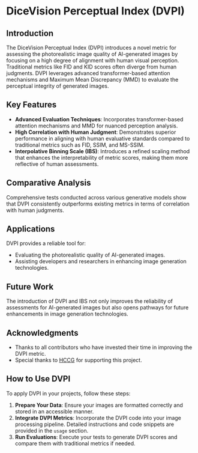 # DiceVision Perceptual Index (DVPI)

## Introduction
The DiceVision Perceptual Index (DVPI) introduces a novel metric for assessing the photorealistic image quality of AI-generated images by focusing on a high degree of alignment with human visual perception. Traditional metrics like FID and KID scores often diverge from human judgments. DVPI leverages advanced transformer-based attention mechanisms and Maximum Mean Discrepancy (MMD) to evaluate the perceptual integrity of generated images.

## Key Features
- **Advanced Evaluation Techniques**: Incorporates transformer-based attention mechanisms and MMD for nuanced perception analysis.
- **High Correlation with Human Judgment**: Demonstrates superior performance in aligning with human evaluative standards compared to traditional metrics such as FID, SSIM, and MS-SSIM.
- **Interpolative Binning Scale (IBS)**: Introduces a refined scaling method that enhances the interpretability of metric scores, making them more reflective of human assessments.

## Comparative Analysis
Comprehensive tests conducted across various generative models show that DVPI consistently outperforms existing metrics in terms of correlation with human judgments.

## Applications
DVPI provides a reliable tool for:
- Evaluating the photorealistic quality of AI-generated images.
- Assisting developers and researchers in enhancing image generation technologies.

## Future Work
The introduction of DVPI and IBS not only improves the reliability of assessments for AI-generated images but also opens pathways for future enhancements in image generation technologies.

## Acknowledgments
- Thanks to all contributors who have invested their time in improving the DVPI metric.
- Special thanks to [HCCG](https://thehccg.com/) for supporting this project.

## How to Use DVPI
To apply DVPI in your projects, follow these steps:
1. **Prepare Your Data**: Ensure your images are formatted correctly and stored in an accessible manner.
2. **Integrate DVPI Metrics**: Incorporate the DVPI code into your image processing pipeline. Detailed instructions and code snippets are provided in the `usage` section.
3. **Run Evaluations**: Execute your tests to generate DVPI scores and compare them with traditional metrics if needed.
